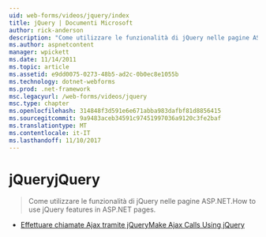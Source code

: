 ```yaml
---
uid: web-forms/videos/jquery/index
title: jQuery | Documenti Microsoft
author: rick-anderson
description: "Come utilizzare le funzionalità di jQuery nelle pagine ASP.NET."
ms.author: aspnetcontent
manager: wpickett
ms.date: 11/14/2011
ms.topic: article
ms.assetid: e9dd0075-0273-48b5-ad2c-0b0ec8e1055b
ms.technology: dotnet-webforms
ms.prod: .net-framework
msc.legacyurl: /web-forms/videos/jquery
msc.type: chapter
ms.openlocfilehash: 314848f3d591e6e671abba983dafbf81d8856415
ms.sourcegitcommit: 9a9483aceb34591c97451997036a9120c3fe2baf
ms.translationtype: MT
ms.contentlocale: it-IT
ms.lasthandoff: 11/10/2017
---
```

<a name="jquery"></a><span data-ttu-id="c3d90-103">jQuery</span><span class="sxs-lookup"><span data-stu-id="c3d90-103">jQuery</span></span>
====================
> <span data-ttu-id="c3d90-104">Come utilizzare le funzionalità di jQuery nelle pagine ASP.NET.</span><span class="sxs-lookup"><span data-stu-id="c3d90-104">How to use jQuery features in ASP.NET pages.</span></span>


- [<span data-ttu-id="c3d90-105">Effettuare chiamate Ajax tramite jQuery</span><span class="sxs-lookup"><span data-stu-id="c3d90-105">Make Ajax Calls Using jQuery</span></span>](how-do-i-make-ajax-calls-using-jquery.md)
